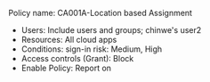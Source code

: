 Policy name: CA001A-Location based
Assignment
- Users: Include users and groups; chinwe's user2
- Resources: All cloud apps
- Conditions: sign-in risk: Medium, High
- Access controls (Grant): Block
- Enable Policy: Report on
